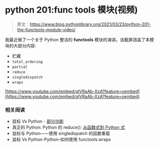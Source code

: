 # python 201:func tools 模块(视频)

> 原文：<https://www.blog.pythonlibrary.org/2021/03/23/python-201-the-functools-module-video/>

我最近做了一个关于 Python 整洁的 **functools** 模块的演讲。该截屏涵盖了本模块的大部分内容:

*   贮藏
*   `total_ordering`
*   `partial`
*   `reduce`
*   `singledispatch`
*   `wraps`

[https://www.youtube.com/embed/gIVRaAb-XzA?feature=oembed](https://www.youtube.com/embed/gIVRaAb-XzA?feature=oembed)

### 相关阅读

*   鼠标 Vs Python - [部分功能](https://www.blog.pythonlibrary.org/2016/02/11/python-partials/)
*   真正的 Python: Python 的 reduce(): [从函数式到 Python 式](https://realpython.com/python-reduce-function/)
*   鼠标与 Python——使用 singledispatch 的函数重载
*   鼠标 Vs Python-Python–如何使用 functools.wraps